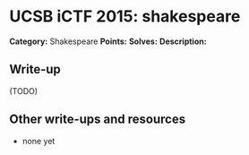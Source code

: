 # UCSB iCTF 2015: shakespeare

**Category:** Shakespeare
**Points:** 
**Solves:** 
**Description:**



## Write-up

(TODO)

## Other write-ups and resources

* none yet
